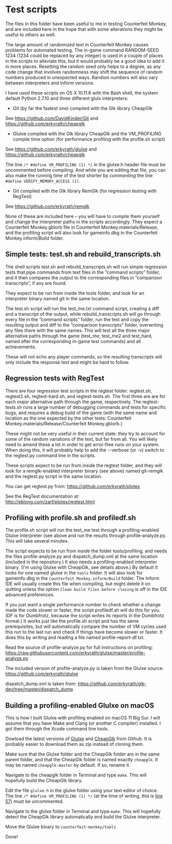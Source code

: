 # Test scripts

The files in this folder have been useful to me in testing Counterfeit Monkey, and are included here in the hope that with some alterations they might be useful to others as well.

The large amount of randomized text in Counterfeit Monkey causes problems for automated testing. The in-game command RANDOM-SEED 1234 (1234 could be replaced by any integer) is used in a couple of places in the scripts to alleviate this, but it would probably be a good idea to add it in more places. Resetting the random seed only helps to a degree, as any code change that involves randomness may shift the sequence of random numbers produced in unexpected ways. Random numbers will also vary between interpreters and Inform versions.

I have used these scripts on OS X 10.11.6 with the Bash shell, the system default Python 2.7.10 and three different glulx interpreters: 

- Git (by far the fastest one) compiled with the Glk library CheapGlk 

See https://github.com/DavidKinder/Git and https://github.com/erkyrath/cheapglk

- Glulxe compiled with the Glk library CheapGlk and the VM_PROFILING compile time option (for performance profiling with the profile.sh script)

See https://github.com/erkyrath/glulxe and https://github.com/erkyrath/cheapglk

The line `/* #define VM_PROFILING (1) */` in the glulxe.h header file must be uncommented before compiling. And while you are editing that file, you can also make the running time of the test shorter by *commenting* the line `#define VERIFY_MEMORY_ACCESS (1)`.


- Git compiled with the Glk library RemGlk (for regression testing with RegTest)

See https://github.com/erkyrath/remglk

None of these are included here – you will have to compile them yourself and change the interpreter paths in the scripts accordingly. They expect a Counterfeit Monkey.gblorb file in Counterfeit Monkey.materials/Release, and the profiling script will also look for gameinfo.dbg in the Counterfeit Monkey.inform/Build folder.

## Simple tests: test.sh and rebuild_transcripts.sh

The shell scripts test.sh and rebuild_transcripts.sh will run simple regression tests that pipe commands from text files in the ”command scripts” folder, and it then compares the output to the corresponding files in ”comparison transcripts”, if any are found.

They expect to be run from inside the tools folder, and look for an interpreter binary named git in the same location.

The test.sh script will run the test_me.txt command script, creating a diff and a transcript of the output, while rebuild_transcripts.sh will go through every file in the ”command scripts” folder, run the test and copy the resulting output and diff to the ”comparison transcripts” folder, overwriting any files there with the same names. This will test all the three major alternative paths through the game (test_me, test_me2 and test_hard, named after the corresponding in-game test commands) and all achievements.

These will not echo any player commands, so the resulting transcripts will only include the response text and might be hard to follow.

## Regression tests with RegTest

There are four regression test scripts in the regtest folder: regtest.sh, regtest2.sh, regtest-hard.sh, and regtest-tests.sh. The first three are are for each major alternative path through the game, respectively. The regtest-tests.sh runs a large number of debugging commands and tests for specific bugs, and requires a debug build of the game (with the same name and location as the one expected by the other tests: Counterfeit Monkey.materials/Release/Counterfeit Monkey.gblorb.)

These might not be very useful in their current state: they try to account for some of the random variations of the text, but far from all. You will likely need to amend these a lot in order to get error-free runs on your system. When doing this, it will probably help to add the --verbose (or -v) switch to the regtest.py command line in the scripts.

These scripts expect to be run from inside the regtest folder, and they will look for a remglk-enabled interpreter binary (see above) named git-remglk and the regtest.py script in the same location.

You can get regtest.py from:
https://github.com/erkyrath/plotex

See the RegTest documentation at:
http://eblong.com/zarf/plotex/regtest.html

## Profiling with profile.sh and profiledf.sh

The profile.sh script will run the test_me test through a profiling-enabled Glulxe interpreter (see above and run the results through profile-analyze.py. This will take several minutes.

The script expects to be run from inside the folder tools/profiling, and needs the files profile-analyze.py and dispatch_dump.xml at the same location (included in the repository.) It also needs a profiling-enabled interpreter binary. (I'm using Glulxe with CheapGlk, see details above.) By default it looks for one named glulxe in the `tools` folder. It will also look for gameinfo.dbg in the `Counterfeit Monkey.inform/Build` folder. The Inform IDE will usually create this file when compiling, but might delete it on quitting unless the option `Clean build files before closing` is off in the IDE advanced preferences.

If you just want a single performance number to check whether a change made the code slower or faster, the script profiledf.sh will do this for you. (DF is for Dumbfrotz, because the script writes its reports in the Dumbfrotz format.) It works just like the profile.sh script and has the same prerequisites, but will automatically compare the number of VM cycles used this run to the last run and check if things have become slower or faster. It does this by writing and reading a file named profile-report-df.txt.

Read the source of profile-analyze.py for full instructions on profiling:
https://raw.githubusercontent.com/erkyrath/glulxe/master/profile-analyze.py

The included version of profile-analyze.py is taken from the Glulxe source:
https://github.com/erkyrath/glulxe

dispatch_dump.xml is taken from:
https://github.com/erkyrath/glk-dev/tree/master/dispatch_dump

## Building a profiling-enabled Glulxe on macOS

This is how I built Glulxe with profiling enabled on macOS 11 Big Sur. I will assume that you have Make and Clang (or another C compiler) installed. I got them through the Xcode command line tools.

Dowload the latest versions of [Glulxe](https://github.com/erkyrath/glulxe) and [CheapGlk](https://github.com/erkyrath/cheapglk) from Github. It is probably easier to download them as zip instead of cloning them.

Make sure that the Glulxe folder and the CheapGlk folder are in the same parent folder, and that the CheapGlk folder is named exactly `cheapglk`. It may be named `cheapglk-master` by default. If so, rename it.

Navigate to the cheapglk folder in Terminal and type `make`. This will hopefully build the CheapGlk library.

Edit the file `glulxe.h` in the glulxe folder using your text editor of choice. The line `/* #define VM_PROFILING (1) */` (at the time of writing, this is [line 57](https://github.com/erkyrath/glulxe/blob/master/glulxe.h#L57)) must be uncommented.

Navigate to the glulxe folder in Terminal and type `make`. This will hopefully detect the CheapGlk library automatically and build the Glulxe interpreter.

Move the Glulxe binary to `counterfeit-monkey/tools`

Done!



